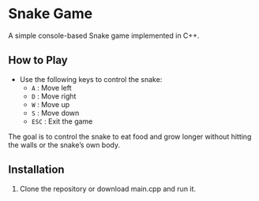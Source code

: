# Snake Game

A simple console-based Snake game implemented in C++.

## How to Play
- Use the following keys to control the snake:
  - `A` : Move left
  - `D` : Move right
  - `W` : Move up
  - `S` : Move down
  - `ESC` : Exit the game
  
The goal is to control the snake to eat food and grow longer without hitting the walls or the snake’s own body.

## Installation
1. Clone the repository or download main.cpp and run it.

